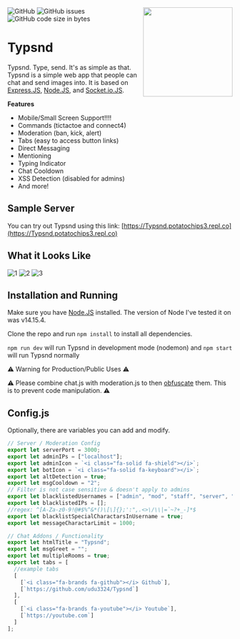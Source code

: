 <img align="right" src="https://raw.githubusercontent.com/udu3324/Typsnd/master/public/img/favicon.png?raw=true" height="200" width="200">

<img alt="GitHub" src="https://img.shields.io/github/license/udu3324/Typsnd">

<img alt="GitHub issues" src="https://img.shields.io/github/issues/udu3324/Typsnd">

<img alt="GitHub code size in bytes" src="https://img.shields.io/github/languages/code-size/udu3324/Typsnd">

# Typsnd
Typsnd. Type, send. It's as simple as that. Typsnd is a simple web app that people can chat and send images into. It is based on [Express.JS](https://expressjs.com/), [Node.JS](https://nodejs.org/), and [Socket.io.JS](https://socket.io/).
   
**Features**   
 - Mobile/Small Screen Support!!!!
 - Commands (tictactoe and connect4)
 - Moderation (ban, kick, alert)
 - Tabs (easy to access button links)
 - Direct Messaging
 - Mentioning
 - Typing Indicator
 - Chat Cooldown
 - XSS Detection (disabled for admins)
 - And more!

## Sample Server
You can try out Typsnd using this link: [https://Typsnd.potatochips3.repl.co](https://Typsnd.potatochips3.repl.co)

## What it Looks Like
![1](https://media.discordapp.net/attachments/956773599644090379/989685655225397348/unknown.png)
![2](https://cdn.discordapp.com/attachments/956773599644090379/989687528045019166/unknown.png)
![3](https://cdn.discordapp.com/attachments/956773599644090379/989687994812366899/unknown.png)

## Installation and Running
Make sure you have [Node.JS](https://nodejs.org/en/download) installed. The version of Node I've tested it on was v14.15.4. 

Clone the repo and run `npm install` to install all dependencies. 

`npm run dev` will run Typsnd in development mode (nodemon) and `npm start` will run Typsnd normally

⚠ Warning for Production/Public Uses ⚠

⚠ Please combine chat.js with moderation.js to then [obfuscate](https://obfuscator.io/) them. This is to prevent code manipulation. ⚠

## Config.js
Optionally, there are variables you can add and modify. 
```javascript
// Server / Moderation Config
export let serverPort = 3000;
export let adminIPs = ["localhost"];
export let adminIcon = `<i class="fa-solid fa-shield"></i>`;
export let botIcon = `<i class="fa-solid fa-keyboard"></i>`;
export let altDetection = true;
export let msgCooldown = "2";
// Filter is not case sensitive & doesn't apply to admins
export let blacklistedUsernames = ["admin", "mod", "staff", "server", "typsnd", "code", "system"];
export let blacklistedIPs = [];
//regex: ^[A-Za-z0-9!@#$%^&*()\[\]{};':",.<>\/\\|=`~?+_-]*$
export let blacklistSpecialCharactarsInUsername = true;
export let messageCharactarLimit = 1000;

// Chat Addons / Functionality
export let htmlTitle = "Typsnd";
export let msgGreet = "";
export let multipleRooms = true;
export let tabs = [
  //example tabs
  [
    [`<i class="fa-brands fa-github"></i> Github`],
    [`https://github.com/udu3324/Typsnd`]
  ],
  [
    [`<i class="fa-brands fa-youtube"></i> Youtube`],
    [`https://youtube.com`]
  ]
];
```
